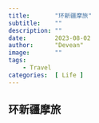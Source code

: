 ```yaml
---
title:       "环新疆摩旅"
subtitle:    ""
description: ""
date:        2023-08-02
author:      "Devean"
image:       ""
tags:        
    - Travel
categories:  [ Life ]
---
```


## 环新疆摩旅
